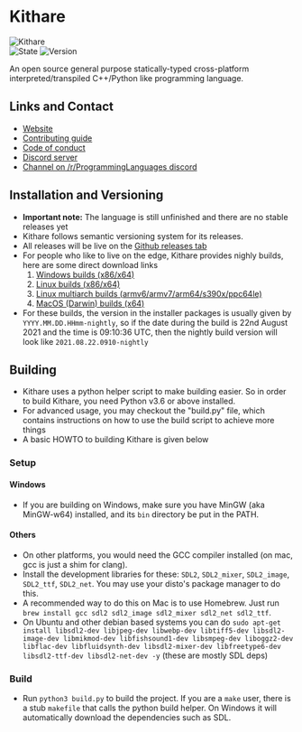 # Kithare

![Kithare](assets/banner.png) <br/>
![State](https://img.shields.io/badge/state-unfinished-ff2222.svg)
![Version](https://img.shields.io/badge/version-0.0.0-00ffaa.svg)

 An open source general purpose statically-typed cross-platform interpreted/transpiled C++/Python like programming language.

## Links and Contact

- [Website](https://kithare.cf/Kithare)
- [Contributing guide](https://kithare.cf/Kithare/contributing)
- [Code of conduct](https://kithare.cf/Kithare/code_of_conduct)
- [Discord server](https://discord.gg/hXvY8CzS7A)
- [Channel on /r/ProgrammingLanguages discord](https://discord.gg/sggx9T9xsz)

## Installation and Versioning

- **Important note:** The language is still unfinished and there are no stable releases yet
- Kithare follows semantic versioning system for its releases.
- All releases will be live on the [Github releases tab](https://github.com/Kithare/Kithare/releases)
- For people who like to live on the edge, Kithare provides nighly builds, here are some direct download links
    1. [Windows builds (x86/x64)](https://nightly.link/Kithare/Kithare/workflows/windows/main/kithare-windows-installers.zip)
    2. [Linux builds (x86/x64)](https://nightly.link/Kithare/Kithare/workflows/linux/main/kithare-linux-installers.zip)
    3. [Linux multiarch builds (armv6/armv7/arm64/s390x/ppc64le)](https://nightly.link/Kithare/Kithare/workflows/linux-multiarch/main/kithare-linux-multiarch-installers.zip)
    4. [MacOS (Darwin) builds (x64)](https://nightly.link/Kithare/Kithare/workflows/darwin/main/kithare-darwin-installers.zip)
- For these builds, the version in the installer packages is usually given by `YYYY.MM.DD.HHmm-nightly`, so if the date during the build is 22nd August 2021 and the time is 09:10:36 UTC, then the nightly build version will look like `2021.08.22.0910-nightly`

## Building

- Kithare uses a python helper script to make building easier. So in order to build Kithare, you need Python v3.6 or above installed.
- For advanced usage, you may checkout the "build.py" file, which contains instructions on how to use the build script to achieve more things
- A basic HOWTO to building Kithare is given below

### Setup

#### Windows

- If you are building on Windows, make sure you have MinGW (aka MinGW-w64) installed, and its `bin` directory be put in the PATH.

#### Others

- On other platforms, you would need the GCC compiler installed (on mac, gcc is just a shim for clang).
- Install the development libraries for these: `SDL2`, `SDL2_mixer`, `SDL2_image`, `SDL2_ttf`, `SDL2_net`. You may use your disto's package manager to do this.
- A recommended way to do this on Mac is to use Homebrew. Just run
`brew install gcc sdl2 sdl2_image sdl2_mixer sdl2_net sdl2_ttf`.
- On Ubuntu and other debian based systems you can do `sudo apt-get install libsdl2-dev libjpeg-dev libwebp-dev libtiff5-dev libsdl2-image-dev libmikmod-dev libfishsound1-dev libsmpeg-dev liboggz2-dev libflac-dev libfluidsynth-dev libsdl2-mixer-dev libfreetype6-dev libsdl2-ttf-dev libsdl2-net-dev -y` (these are mostly SDL deps)

### Build

- Run `python3 build.py` to build the project. If you are a `make` user, there is a stub `makefile` that calls the python build helper. On Windows it will automatically download the dependencies such as SDL.
